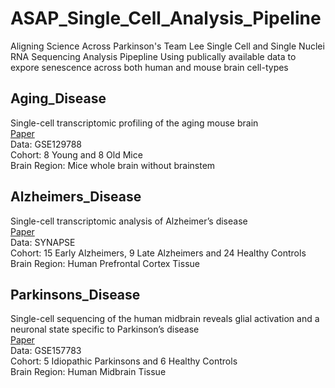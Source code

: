 # ASAP_Single_Cell_Analysis_Pipeline
Aligning Science Across Parkinson's 
Team Lee 
Single Cell and Single Nuclei RNA Sequencing Analysis Pipepline
Using publically available data to expore senescence across both human and mouse brain cell-types

## Aging_Disease
Single-cell transcriptomic profiling of the aging mouse brain  
[Paper](https://www.nature.com/articles/s41593-019-0491-3)  
Data: GSE129788  
Cohort: 8 Young and 8 Old Mice  
Brain Region: Mice whole brain without brainstem  

## Alzheimers_Disease
Single-cell transcriptomic analysis of Alzheimer’s disease  
[Paper](https://www.nature.com/articles/s41586-019-1195-2)  
Data: SYNAPSE  
Cohort: 15 Early Alzheimers, 9 Late Alzheimers and 24 Healthy Controls  
Brain Region: Human Prefrontal Cortex Tissue  

## Parkinsons_Disease
Single-cell sequencing of the human midbrain reveals glial activation and a neuronal state specific to Parkinson’s disease  
[Paper](https://www.medrxiv.org/content/10.1101/2020.09.28.20202812v1)  
Data: GSE157783  
Cohort: 5 Idiopathic Parkinsons and 6 Healthy Controls  
Brain Region: Human Midbrain Tissue  
